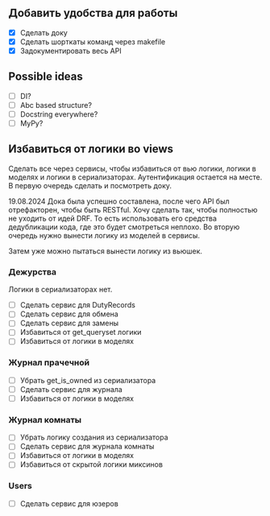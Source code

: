 ## Добавить удобства для работы
- [X] Сделать доку
- [X] Сделать шорткаты команд через makefile
- [X] Задокументировать весь API

## Possible ideas
- [ ] DI?
- [ ] Abc based structure?
- [ ] Docstring everywhere?
- [ ] MyPy?

## Избавиться от логики во views
Сделать все через сервисы, чтобы избавиться от вью логики, логики в моделях и логики в сериализаторах.
Аутентификация остается на месте. В первую очередь сделать и посмотреть доку.

19.08.2024 Дока была успешно составлена, после чего API был отрефакторен, чтобы быть RESTful.
Хочу сделать так, чтобы полностью не уходить от идей DRF. То есть использовать его средства дедубликации кода, где это будет смотреться неплохо.
Во вторую очередь нужно вынести логику из моделей в сервисы.

Затем уже можно пытаться вынести логику из вьюшек.

### Дежурства
Логики в сериализаторах нет.
- [ ] Сделать сервис для DutyRecords
- [ ] Сделать сервис для обмена
- [ ] Сделать сервис для замены
- [ ] Избавиться от get_queryset логики
- [ ] Избавиться от логики в моделях

### Журнал прачечной
- [ ] Убрать get_is_owned из сериализатора
- [ ] Сделать сервис для журнала
- [ ] Избавиться от логики в моделях

### Журнал комнаты
- [ ] Убрать логику создания из сериализатора
- [ ] Сделать сервис для журнала комнаты
- [ ] Избавиться от логики в моделях
- [ ] Избавиться от скрытой логики миксинов

### Users
- [ ] Сделать сервис для юзеров
